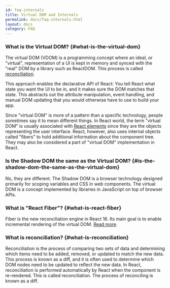 ```yaml
---
id: faq-internals
title: Virtual DOM and Internals
permalink: docs/faq-internals.html
layout: docs
category: FAQ
---
```


### What is the Virtual DOM? {#what-is-the-virtual-dom}

The virtual DOM (VDOM) is a programming concept where an ideal, or "virtual", representation of a UI is kept in memory and synced with the "real" DOM by a library such as ReactDOM. This process is called [reconciliation](/docs/reconciliation.html).

This approach enables the declarative API of React: You tell React what state you want the UI to be in, and it makes sure the DOM matches that state. This abstracts out the attribute manipulation, event handling, and manual DOM updating that you would otherwise have to use to build your app.

Since "virtual DOM" is more of a pattern than a specific technology, people sometimes say it to mean different things. In React world, the term "virtual DOM" is usually associated with [React elements](/docs/rendering-elements.html) since they are the objects representing the user interface. React, however, also uses internal objects called "fibers" to hold additional information about the component tree. They may also be considered a part of "virtual DOM" implementation in React.

### Is the Shadow DOM the same as the Virtual DOM? {#is-the-shadow-dom-the-same-as-the-virtual-dom}

No, they are different. The Shadow DOM is a browser technology designed primarily for scoping variables and CSS in web components. The virtual DOM is a concept implemented by libraries in JavaScript on top of browser APIs.

### What is "React Fiber"? {#what-is-react-fiber}

Fiber is the new reconciliation engine in React 16. Its main goal is to enable incremental rendering of the virtual DOM. [Read more](https://github.com/acdlite/react-fiber-architecture).

### What is reconciliation? {#what-is-reconciliation}

Reconciliation is the process of comparing two sets of data and determining which items need to be added, removed, or updated to match the new data. This process is known as a diff, and it is often used to determine which DOM nodes need to be updated to reflect the new data. In React, reconciliation is performed automatically by React when the component is re-rendered. This is called reconciliation. The process of reconciling is known as a diff.
